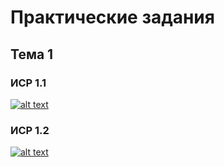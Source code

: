 # Практические задания
## Тема 1
### ИСР 1.1
[![alt text](http://qrcoder.ru/code/?https%3A%2F%2Fyadi.sk%2Fi%2FVrVXdWCnnXETCw&10&0 "Философские проблемы информатики")](https://yadi.sk/i/VrVXdWCnnXETCw)
### ИСР 1.2
[![alt text](http://qrcoder.ru/code/?https%3A%2F%2Fyadi.sk%2Fi%2F0SbHjgkBeK78HQ&10&0 "Интеллект-карта")](https://yadi.sk/i/0SbHjgkBeK78HQ)
